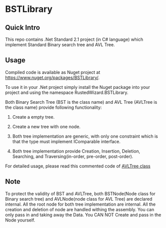 # BSTLibrary

## Quick Intro

This repo contains .Net Standard 2.1 project (in C# language) which implement Standard Binary search tree and AVL Tree.

## Usage

Compiled code is available as Nuget project at https://www.nuget.org/packages/BSTLibrary/.

To use it in your .Net project simply install the Nuget package into your project and using the namespace RustedWizard.BSTLibrary.

Both Binary Search Tree (BST is the class name) and AVL Tree (AVLTree is the class name) provide following functionality:

1. Create a empty tree.

2. Create a new tree with one node.

3. Both tree implementation are generic, with only one constraint which is that the type must implement IComparable interface.

4. Both tree implementation provide Creation, Insertion, Deletion, Searching, and Traversing(in-order, pre-order, post-order).

For detailed usage, please read this commented code of [AVLTree class](https://github.com/rustedwizard/BST/blob/master/BSTLibrary/AVLTree.cs)

## Note

To protect the validity of BST and AVLTree, both BSTNode(Node class for Binary search tree) and AVLNode(node class for AVL Tree) are declared internal. All the root node for both tree implementation are internal. All the creation and deletion of node are handled withing the assembly. You can only pass in and taking away the Data. You CAN NOT Create and pass in the Node yourself.